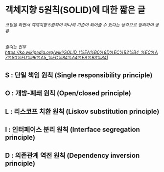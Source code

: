 # 객체지향 5원칙(SOLID)에 대한 짧은 글
###### 코딩을 하면서 객체지향 5원칙이 하나의 기준이 되어줄 수 있다는 생각으로 정리하여 공유
###### 출처는 전부 https://ko.wikipedia.org/wiki/SOLID_(%EA%B0%9D%EC%B2%B4_%EC%A7%80%ED%96%A5_%EC%84%A4%EA%B3%84)
## S : 단일 책임 원칙 (Single responsibility principle)
## O : 개방-폐쇄 원칙 (Open/closed principle)
## L : 리스코프 치환 원칙 (Liskov substitution principle)
## I : 인터페이스 분리 원칙 (Interface segregation principle)
## D : 의존관계 역전 원칙 (Dependency inversion principle)
